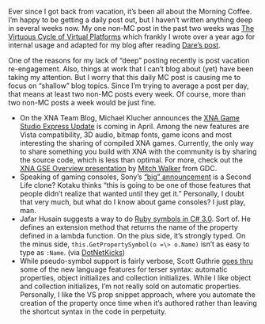 Ever since I got back from vacation, it’s been all about the Morning
Coffee. I’m happy to be getting a daily post out, but I haven’t written
anything deep in several weeks now. My one non-MC post in the past two
weeks was [The Virtuous Cycle of Virtual
Platforms](http://devhawk.net/2007/03/06/the-virtuous-cycle-of-virtual-platforms/) which
frankly I wrote over a year ago for internal usage and adapted for my
blog after reading [Dare’s
post](http://www.25hoursaday.com/weblog/PermaLink.aspx?guid=11c471d6-ea65-4ed2-b387-c9ec966d8418).

One of the reasons for my lack of “deep” posting recently is post
vacation re-engagement. Also, things at work that I can’t blog about
(yet) have been taking my attention. But I worry that this daily MC post
is causing me to focus on “shallow” blog topics. Since I’m trying to
average a post per day, that means at least two non-MC posts every week.
Of course, more than two non-MC posts a week would be just fine.

-   On the XNA Team Blog, Michael Klucher announces the [XNA Game Studio
    Express
    Update](http://blogs.msdn.com/xna/archive/2007/03/08/announcing-the-xna-game-studio-express-update.aspx)
    is coming in April. Among the new features are Vista compatibility,
    3D audio, bitmap fonts, game icons and most interesting the sharing
    of compiled XNA games. Currently, the only way to share something
    you build with XNA with the community is by sharing the source code,
    which is less than optimal. For more, check out the [XNA GSE
    Overview
    presentation](http://download.microsoft.com/download/3/0/7/307dd868-9faa-4f6f-8521-0fd5dd7f3902/xna%20game%20studio%20express.zip) by
    [Mitch Walker](http://blogs.msdn.com/mitchw/default.aspx) from GDC.
-   Speaking of gaming consoles, Sony’s [“big”
    announcement](http://kotaku.com/gaming/gdc07/gdc07-sony-unveils-home-242332.php)
    is a Second Life clone? Kotaku thinks “this is going to be one of
    those features that people didn’t realize that wanted until they get
    it.” Personally, I doubt that very much, but what do I know about
    game consoles? I just play, man.
-   Jafar Husain suggests a way to do [Ruby symbols in C\#
    3.0](http://themechanicalbride.blogspot.com/2007/03/symbols-on-steroids-in-c.html).
    Sort of. He defines an extension method that returns the name of the
    property defined in a lambda function. On the plus side, it’s
    strongly typed. On the minus side, ``this.GetPropertySymbol(o =\>
    o.Name)`` isn’t as easy to type as ``:Name``. (via
    [DotNetKicks](http://www.dotnetkicks.com/csharp/Symbols_in_C_3))
-   While pseudo-symbol support is fairly verbose, Scott Guthrie [goes
    thru](http://weblogs.asp.net/scottgu/archive/2007/03/08/new-c-orcas-language-features-automatic-properties-object-initializers-and-collection-initializers.aspx)
    some of the new language features for terser syntax: automatic
    properties, object initializes and collection initializes. While I
    like object and collection initializes, I’m not really sold on
    automatic properties. Personally, I like the VS prop snippet
    approach, where you automate the creation of the property once time
    when it’s authored rather than leaving the shortcut syntax in the
    code in perpetuity.

